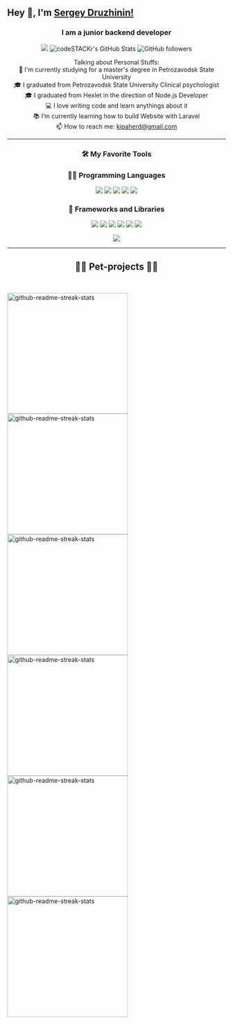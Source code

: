 ## Hey 👋, I'm [Sergey Druzhinin!](https://github.com/Yakanaro/Yakanaro)
<h3 align="center">I am a junior backend developer</h3>

<p align="center">
 <a href="https://t.me/yamamotto"><img src="https://img.shields.io/badge/-Telegram-blue?style=flat&logo=Telegram&logoColor=white" /></a>
 <img alt="codeSTACKr's GitHub Stats" src="https://komarev.com/ghpvc/?username=Yakanaro&color=green" />
 <img alt="GitHub followers" src="https://img.shields.io/github/followers/Yakanaro?color=green&logo=github">
</p>

<p align="center">
  Talking about Personal Stuffs:
  <br>
  🔬 I'm currently studying for a master's degree in Petrozavodsk State University
  <br>
  🎓 I graduated from Petrozavodsk State University Clinical psychologist
  <br>
  🎓 I graduated from Hexlet in the direction of Node.js Developer
  <br>
  💻 I love writing code and learn anythings about it
  <br>
  📚 I’m currently learning how to build Website with Laravel
  <br>
  📫 How to reach me: <a href="mailto: kipaherd@gmail.com">kipaherd@gmail.com</a>
</p>
<hr>
<h3 align="center">🛠️ My Favorite Tools</h3>
<h3 align="center">👨‍💻 Programming Languages</h3>
<p align="center">
<img src="https://img.shields.io/badge/-Ruby-red.svg?logo=ruby">
<img src="https://img.shields.io/badge/Node.js-43853D.svg?logo=node.js&logoColor=white">
<img src="https://img.shields.io/badge/PHP-777BB4.svg?logo=php&logoColor=white">
<img src="https://img.shields.io/badge/JavaScript-F7DF1E.svg?logo=javascript&logoColor=black">
<img src="https://img.shields.io/badge/-GO-blue.svg?logo=go">
</p>
<h3 align="center">🧰 Frameworks and Libraries</h3>
<p align="center">
<img src="https://img.shields.io/badge/Express.js-404d59.svg?logo=express&logoColor=white">
<img src="https://custom-icon-badges.demolab.com/badge/PHPUnit-366488.svg?logo=test-tube&logoColor=white">
<img src="https://img.shields.io/badge/Symfony-111111.svg?logo=symfony&logoColor=white">
<img src="https://custom-icon-badges.demolab.com/badge/Slim-74a045.svg?logo=slim-php">
<img src="https://img.shields.io/badge/-Ruby%20on%20Rails-red.svg?logo=ruby">
<img src="https://img.shields.io/badge/-Laravel-black.svg?logo=laravel">
</p>
<p align="center">
 <img src="https://github-readme-stats.vercel.app/api/top-langs/?username=Yakanaro&layout=compact&theme=react&border_color=61dafb&border_radius=10" />
</p>
<hr>
<h2 align="center">👨‍💻 Pet-projects 👨‍💻</h2>
<br>
<p align="left">
    <a href="https://github.com/Yakanaro/php-gendiff"><img width="278" src="https://denvercoder1-github-readme-stats.vercel.app/api/pin/?username=Yakanaro&repo=php-gendiff&theme=react&border_color=61dafb&border_radius=10&show_icons=false" alt="github-readme-streak-stats"></a>
    <a href="https://github.com/Yakanaro/Page-Analyzer"><img width="278" src="https://denvercoder1-github-readme-stats.vercel.app/api/pin/?username=Yakanaro&repo=Page-Analyzer&theme=react&border_color=61dafb&border_radius=10&show_icons=false" alt="github-readme-streak-stats"></a>
    <a href="https://github.com/Yakanaro/Form-Generator"><img width="278" src="https://denvercoder1-github-readme-stats.vercel.app/api/pin/?username=Yakanaro&repo=Form-Generator&theme=react&border_color=61dafb&border_radius=10&show_icons=false" alt="github-readme-streak-stats"></a>
    <a href="https://github.com/Yakanaro/quotes-turbo"><img width="278" src="https://denvercoder1-github-readme-stats.vercel.app/api/pin/?username=Yakanaro&repo=quotes-turbo&theme=react&border_color=61dafb&border_radius=10&show_icons=false" alt="github-readme-streak-stats"></a>
    <a href="https://github.com/Yakanaro/Rocket-Notes"><img width="278" src="https://denvercoder1-github-readme-stats.vercel.app/api/pin/?username=Yakanaro&repo=Rocket-Notes&theme=react&border_color=61dafb&border_radius=10&show_icons=false" alt="github-readme-streak-stats"></a>
    <a href="https://github.com/Yakanaro/Task-Manager"><img width="278" src="https://denvercoder1-github-readme-stats.vercel.app/api/pin/?username=Yakanaro&repo=Task-Manager&theme=react&border_color=61dafb&border_radius=10&show_icons=false" alt="github-readme-streak-stats"></a>
  </p>
